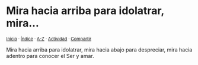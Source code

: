 # Mira hacia arriba para idolatrar, mira...
<sup>[Inicio](https://github.com/jucardus/jucardus.github.io/blob/main/readme.md) · [Índice](https://github.com/jucardus/jucardus.github.io/blob/main/indices/apotegmas.md) · [A-Z](https://github.com/jucardus/jucardus.github.io/blob/main/indices/alfabetico.md) · [Actividad](https://github.com/jucardus/jucardus.github.io/blob/main/indices/actividad.md) · [Compartir](https://x.com/intent/tweet?text=Apotegmas%20-%20Mira%20hacia%20arriba%20para%20idolatrar%2C%20mira...%0A%E2%86%92%20https%3A%2F%2Fgithub.com%2Fjucardus%2Frepo%2Fblob%2Fmain%2Fcontenido%2F25%2F04%2F23%2Fmira-hacia-arriba-para-idolatrar.md%0A%0A%23aptgms_jucardus%0A%40jucardus)</sup>

Mira hacia arriba para idolatrar, mira hacia abajo para despreciar, mira hacia adentro para conocer el Ser y amar.
